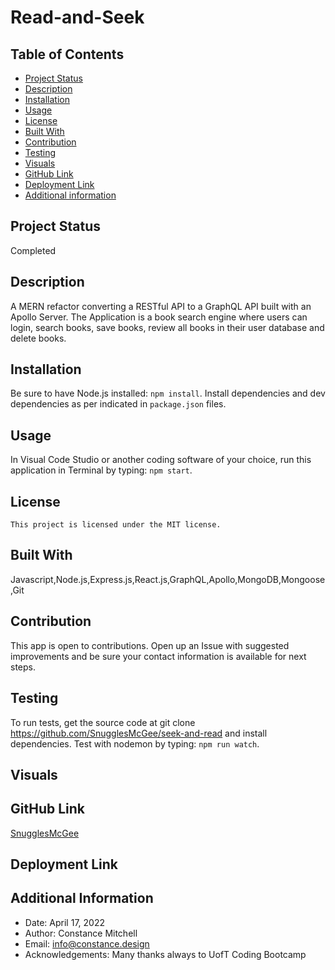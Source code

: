 # Read-and-Seek

## Table of Contents

- [Project Status](#status)
- [Description](#description)
- [Installation](#installation)
- [Usage](#usage)
- [License](#license)
- [Built With](#coding)
- [Contribution](#contribution)
- [Testing](#test)
- [Visuals](#visuals)
- [GitHub Link](#github)
- [Deployment Link](#deployment)
- [Additional information](#date,#author,#email,#thanks)

## Project Status

Completed

## Description

A MERN refactor converting a RESTful API to a GraphQL API built with an Apollo Server. The Application is a book search engine where users can login, search books, save books, review all books in their user database and delete books.

## Installation

Be sure to have Node.js installed: `npm install`. Install dependencies and dev dependencies as per indicated in `package.json` files.

## Usage

In Visual Code Studio or another coding software of your choice, run this application in Terminal by typing: `npm start`.

## License

    This project is licensed under the MIT license.

## Built With

Javascript,Node.js,Express.js,React.js,GraphQL,Apollo,MongoDB,Mongoose,Git

## Contribution

This app is open to contributions. Open up an Issue with suggested improvements and be sure your contact information is available for next steps.

## Testing

To run tests, get the source code at git clone https://github.com/SnugglesMcGee/seek-and-read and install dependencies. Test with nodemon by typing: `npm run watch`.

## Visuals

## GitHub Link

[SnugglesMcGee](https://github.com/SnugglesMcGee)

## Deployment Link

## Additional Information

- Date: April 17, 2022
- Author: Constance Mitchell
- Email: [info@constance.design](mailto:user@example.com)
- Acknowledgements: Many thanks always to UofT Coding Bootcamp
